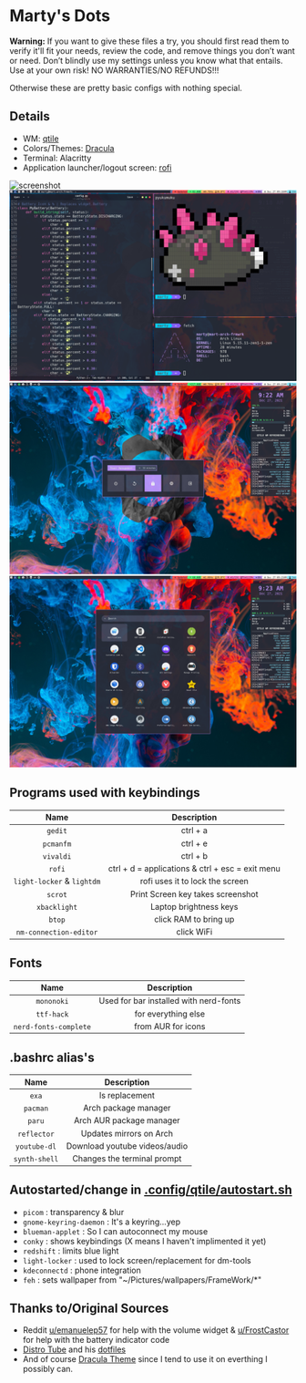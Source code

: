 # Marty's Dots
**Warning:** If you want to give these files a try, you should first read them to verify it'll fit your needs, review the code, and remove things you don’t want or need. Don’t blindly use my settings unless you know what that entails. Use at your own risk! NO WARRANTIES/NO REFUNDS!!!

Otherwise these are pretty basic configs with nothing special.

## Details
* WM: [qtile](http://www.qtile.org)
* Colors/Themes: [Dracula](https://draculatheme.com)
* Terminal: Alacritty
* Application launcher/logout screen: [rofi](https://github.com/davatorium/rofi)

![screenshot](.screenshots/desktop.png)
![screenshot](.screenshots/term-fetch.png)
![screenshot](.screenshots/logout-menu.png)
![screenshot](.screenshots/apps-menu.png)

## Programs used with keybindings
|Name|Description|
|:----------:|:-------------:|
|`gedit`|ctrl + a|
|`pcmanfm`|ctrl + e|
|`vivaldi`|ctrl + b|
|`rofi`|ctrl + d = applications & ctrl + esc = exit menu|
|`light-locker` & `lightdm`|rofi uses it to lock the screen|
|`scrot`|Print Screen key takes screenshot|
|`xbacklight`|Laptop brightness keys|
|`btop`|click RAM to bring up|
|`nm-connection-editor`|click WiFi|

## Fonts
|Name|Description|
|:----------:|:-------------:|
|`mononoki`|Used for bar installed with nerd-fonts|
|`ttf-hack`|for everything else|
|`nerd-fonts-complete`|from AUR for icons|

## .bashrc alias's
|Name|Description|
|:----------:|:-------------:|
|`exa`|ls replacement|
|`pacman`|Arch package manager|
|`paru`|Arch AUR package manager|
|`reflector`|Updates mirrors on Arch|
|`youtube-dl`|Download youtube videos/audio|
|`synth-shell`|Changes the terminal prompt|


## Autostarted/change in [.config/qtile/autostart.sh](https://github.com/Marty1820/dotfiles/blob/master/.config/qtile/autostart.sh)

+ `picom` : transparency & blur
+ `gnome-keyring-daemon` : It's a keyring...yep
+ `blueman-applet` : So I can autoconnect my mouse
+ `conky` : shows keybindings (X means I haven't implimented it yet)
+ `redshift` : limits blue light
+ `light-locker` : used to lock screen/replacement for dm-tools
+ `kdeconnectd` : phone integration
+ `feh` : sets wallpaper from "~/Pictures/wallpapers/FrameWork/*"

## Thanks to/Original Sources
* Reddit [u/emanuelep57](https://www.reddit.com/user/emanuelep57) for help with the volume widget & [u/FrostCastor](https://www.reddit.com/user/FrostCastor) for help with the battery indicator code
* [Distro Tube](https://distro.tube/) and his [dotfiles](https://gitlab.com/dwt1/dotfiles)
* And of course [Dracula Theme](https://github.com/dracula/dracula-theme) since I tend to use it on everthing I possibly can.